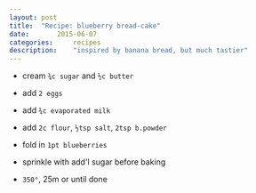 ```yaml
---
layout: post
title: 	"Recipe: blueberry bread-cake"
date:		2015-06-07
categories: 	recipes
description:	"inspired by banana bread, but much tastier"
---
```

* cream `¾c sugar` and `½c butter`
* add `2 eggs`
* add `¾c evaporated milk`
* add `2c flour`, `½tsp salt`, `2tsp b.powder`

* fold in `1pt blueberries`
* sprinkle with add'l sugar before baking
* `350°`, 25m or until done
